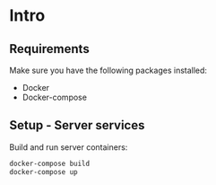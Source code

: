 # Intro

## Requirements
Make sure you have the following packages installed:
* Docker
* Docker-compose

## Setup - Server services
Build and run server containers:
```bash
docker-compose build
docker-compose up
```